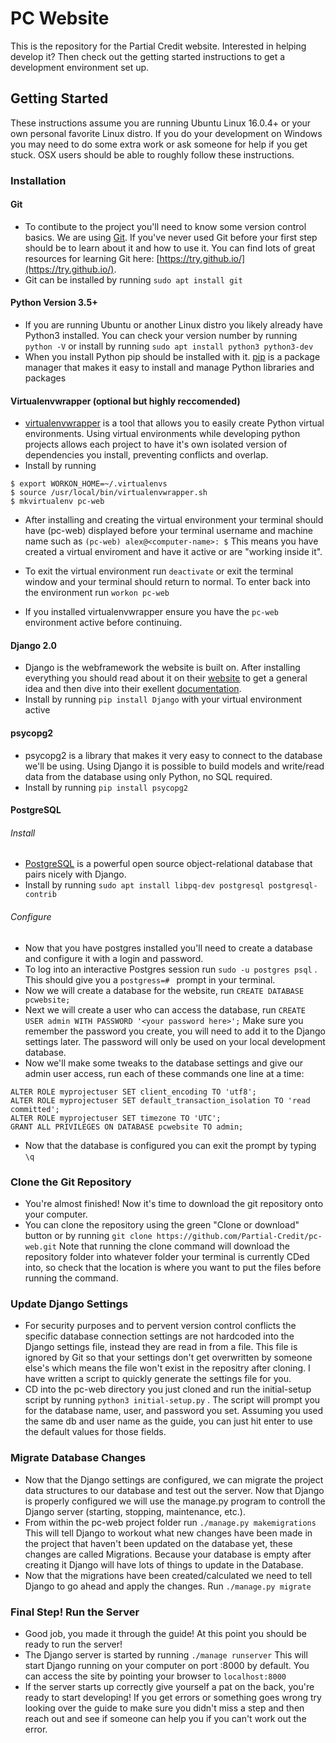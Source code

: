 # PC Website
This is the repository for the Partial Credit website. Interested in helping develop it? Then check out the getting started instructions to get a development environment set up.


## Getting Started
These instructions assume you are running Ubuntu Linux 16.0.4+ or your own personal favorite Linux distro. If you do your development on Windows you may need to do some extra work or ask someone for help if you get stuck. OSX users should be able to roughly follow these instructions.



### Installation
#### Git
  * To contibute to the project you'll need to know some version control basics. We are using [Git](https://en.wikipedia.org/wiki/Git). If you've never used Git before your first step should be to learn about it and how to use it. You can find lots of great resources for learning Git here: [https://try.github.io/](https://try.github.io/).
  * Git can be installed by running `sudo apt install git`
#### Python Version 3.5+
  * If you are running Ubuntu or another Linux distro you likely already have Python3 installed. You can check your version number by running `python -V` or install by running `sudo apt install python3 python3-dev`
  * When you install Python pip should be installed with it. [pip](https://en.wikipedia.org/wiki/Pip_(package_manager)) is a package manager that makes it easy to install and manage Python libraries and packages

#### Virtualenvwrapper (optional but highly reccomended)
  * [virtualenvwrapper](https://virtualenvwrapper.readthedocs.io/en/latest/) is a tool that allows you to easily create Python virtual environments. Using virtual environments while developing python projects allows each project to have it's own isolated version of dependencies you install, preventing conflicts and overlap.
  * Install by running
  ```$ pip install virtualenvwrapper
  $ export WORKON_HOME=~/.virtualenvs
  $ source /usr/local/bin/virtualenvwrapper.sh
  $ mkvirtualenv pc-web
  ```
 * After installing and creating the virtual environment your terminal should have (pc-web) displayed before your terminal username and machine name such as `(pc-web) alex@<computer-name>: $` This means you have created a virtual enviroment and have it active or are "working inside it". 
  
 * To exit the virtual environment run `deactivate` or exit the terminal window and your terminal should return to normal. To enter back into the environment run `workon pc-web`
 * If you installed virtualenvwrapper ensure you have the `pc-web` environment active before continuing. 
 
#### Django 2.0
  * Django is the webframework the website is built on. After installing everything you should read about it on their [website](https://www.djangoproject.com/) to get a general idea and then dive into their exellent [documentation](https://docs.djangoproject.com/en/2.0/). 
  * Install by running `pip install Django` with your virtual environment active
  
#### psycopg2
  * psycopg2 is a library that makes it very easy to connect to the database we'll be using. Using Django it is possible to build models and write/read data from the database using only Python, no SQL required.
  * Install by running `pip install psycopg2`
  
#### PostgreSQL
###### Install
  * [PostgreSQL](https://www.postgresql.org/) is a powerful open source object-relational database that pairs nicely with Django. 
  * Install by running `sudo apt install libpq-dev postgresql postgresql-contrib`
###### Configure
  * Now that you have postgres installed you'll need to create a database and configure it with a login and password.
  * To log into an interactive Postgres session run `sudo -u postgres psql` . This should give you a `postgress=# ` prompt in your terminal. 
  * Now we will create a database for the website, run `CREATE DATABASE pcwebsite;`
  * Next we will create a user who can access the database, run `CREATE USER admin WITH PASSWORD '<your password here>';` Make sure you remember the password you create, you will need to add it to the Django settings later. The password will only be used on your local development database.
  * Now we'll make some tweaks to the database settings and give our admin user access, run each of these commands one line at a time:
  ```
  ALTER ROLE myprojectuser SET client_encoding TO 'utf8';
  ALTER ROLE myprojectuser SET default_transaction_isolation TO 'read committed';
  ALTER ROLE myprojectuser SET timezone TO 'UTC';
  GRANT ALL PRIVILEGES ON DATABASE pcwebsite TO admin;
  ```
  * Now that the database is configured you can exit the prompt by typing `\q`
  
### Clone the Git Repository
  * You're almost finished! Now it's time to download the git repository onto your computer. 
  * You can clone the repository using the green "Clone or download" button or by running `git clone https://github.com/Partial-Credit/pc-web.git` Note that running the clone command will download the repository folder into whatever folder your terminal is currently CDed into, so check that the location is where you want to put the files before running the command.
  
### Update Django Settings
  * For security purposes and to pervent version control conflicts the specific database connection settings are not hardcoded into the Django settings file, instead they are read in from a file. This file is ignored by Git so that your settings don't get overwritten by someone else's which means the file won't exist in the repositry after cloning. I have written a script to quickly generate the settings file for you.
  * CD into the pc-web directory you just cloned and run the initial-setup script by running `python3 initial-setup.py` . The script will prompt you for the database name, user, and password you set. Assuming you used the same db and user name as the guide, you can just hit enter to use the default values for those fields.
  
### Migrate Database Changes
  * Now that the Django settings are configured, we can migrate the project data structures to our database and test out the server. Now that Django is properly configured we will use the manage.py program to controll the Django server (starting, stopping, maintenance, etc.).
  * From within the pc-web project folder run `./manage.py makemigrations` This will tell Django to workout what new changes have been made in the project that haven't been updated on the database yet, these changes are called Migrations. Because your database is empty after creating it Django will have lots of things to update in the Database.
  * Now that the migrations have been created/calculated we need to tell Django to go ahead and apply the changes. Run `./manage.py migrate`
  
### Final Step! Run the Server
  * Good job, you made it through the guide! At this point you should be ready to run the server!
  * The Django server is started by running `./manage runserver` This will start Django running on your computer on port :8000 by default. You can access the site by pointing your browser to `localhost:8000`
  * If the server starts up correctly give yourself a pat on the back, you're ready to start developing! If you get errors or something goes wrong try looking over the guide to make sure you didn't miss a step and then reach out and see if someone can help you if you can't work out the error. 
